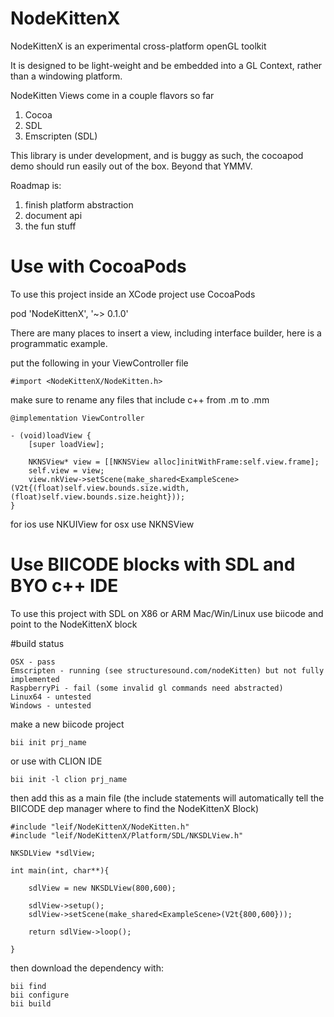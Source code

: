 # NodeKittenX

NodeKittenX is an experimental cross-platform openGL toolkit

It is designed to be light-weight and be embedded into a GL Context, rather than a windowing platform.

NodeKitten Views come in a couple flavors so far
1. Cocoa
2. SDL
3. Emscripten (SDL)

This library is under development, and is buggy as such, the cocoapod demo should run easily out of the box. Beyond that YMMV.

Roadmap is:
1. finish platform abstraction
2. document api
3. the fun stuff

# Use with CocoaPods

To use this project inside an XCode project use CocoaPods

pod 'NodeKittenX', '~> 0.1.0'

There are many places to insert a view, including interface builder, here is a programmatic example.

put the following in your ViewController file
```
#import <NodeKittenX/NodeKitten.h>
```
make sure to rename any files that include c++ from .m to .mm
```
@implementation ViewController

- (void)loadView {
    [super loadView];
    
    NKNSView* view = [[NKNSView alloc]initWithFrame:self.view.frame];
    self.view = view;
    view.nkView->setScene(make_shared<ExampleScene>(V2t{(float)self.view.bounds.size.width,(float)self.view.bounds.size.height}));
}
```

for ios use NKUIView
for osx use NKNSView

# Use BIICODE blocks with SDL and BYO c++ IDE

To use this project with SDL on X86 or ARM Mac/Win/Linux use biicode and point to the NodeKittenX block

#build status
```
OSX - pass
Emscripten - running (see structuresound.com/nodeKitten) but not fully implemented
RaspberryPi - fail (some invalid gl commands need abstracted)
Linux64 - untested
Windows - untested
```

make a new biicode project
```
bii init prj_name
```
or use with CLION IDE
```
bii init -l clion prj_name
```
then add this as a main file
(the include statements will automatically tell the BIICODE dep manager where to find the NodeKittenX Block)
```
#include "leif/NodeKittenX/NodeKitten.h"
#include "leif/NodeKittenX/Platform/SDL/NKSDLView.h"

NKSDLView *sdlView;

int main(int, char**){

    sdlView = new NKSDLView(800,600);

    sdlView->setup();
    sdlView->setScene(make_shared<ExampleScene>(V2t{800,600}));

    return sdlView->loop();

}
```
then download the dependency with:
```
bii find
bii configure
bii build
```



